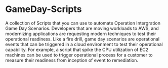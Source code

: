 # GameDay-Scripts
A collection of Scripts that you can use to automate Operation Intergration Game Day Scenarios.
Developers that are moving workloads to AWS, and modernizing applications are requesting modern techniques to test their operational readiness. Like  a fire drill, game day scenarios are operational events that can be triggered in a cloud environment to test their operational capability. For example, a script that spike the CPU utilization of EC2 machines can be used to trigger operational process for a customer to measure their readiness from inception of event to remediation.

